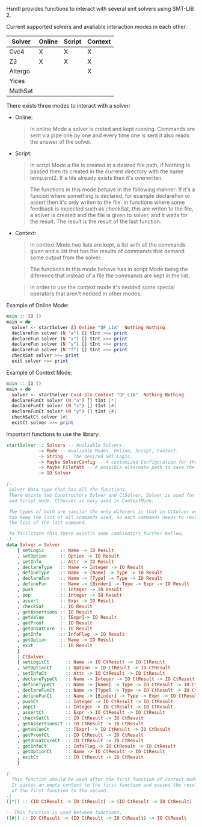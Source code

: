 Hsmtl provides functions to interact with several smt solvers using SMT-LIB 2.

Current supported solvers and avaliable interaction modes in each other.


| Solver | Online | Script | Context |
|--------|--------|--------|---------|
| Cvc4   | X      | X      | X       |
| Z3     | X      | X      | X       |
| Altergo|        |        | X       |
| Yices  |        |        |         |
| MathSat|        |        |         |

There exists three modes to interact with a solver:

* Online:
 
  > In online Mode a solver is creted and kept running.
  Commands are sent via pipe one by one and every time one 
   is sent it also reads the answer of the solver.

* Script:

    >In script Mode a file is created in a desired file path, 
    if Nothing is passed then its created in the current directory 
    with the name temp.smt2. If a file already exists then it's overwriten.
    
    >The functions in this mode behave in the following manner: 
    If it's a funcion where something is declared, for example declareFun or 
    assert then it's only writen to the file. In functions where some feedback 
    is expected such as checkSat, this are writen to the file, a solver is 
    created and the file is given to solver, and it waits for the result. 
    The result is the result of the last function.

* Context:

    >In context Mode two lists are kept, a list with all the commands given and
    a list that has the results of commands that demand some output 
    from the solver.

    >The functions in this mode behave has in script Mode being the diference 
    that instead of a file the commands are kept in the list.
    
    >In order to use the context mode it's nedded some special operators that
    aren't nedded in other modes.
    

Example of Online Mode:

```haskell
main :: IO ()
main = do
  solver <- startSolver Z3 Online "QF_LIA"  Nothing Nothing
  declareFun solver (N "a") [] tInt >>= print
  declareFun solver (N "x") [] tInt >>= print
  declareFun solver (N "y") [] tInt >>= print
  declareFun solver (N "f") [] tInt >>= print
  checkSat solver >>= print
  exit solver >>= print
```

Example of Context Mode:

```haskell
main :: IO ()
main = do
  solver <- startSolver Cvc4 Slv.Context "QF_LIA"  Nothing Nothing
  declareFunCt solver (N "a") [] tInt |*|
  declareFunCt solver (N "x") [] tInt |#|
  declareFunCt solver (N "y") [] tInt |#|
  checkSatCt solver |#|
  exitCt solver >>= print
```

Important functions to use the library:


```haskell
startSolver :: Solvers -- Avaliable Solvers.
            -> Mode -- Avaliable Modes, Online, Script, Context.
            -> String -- The desired SMT Logic.
            -> Maybe SolverConfig -- A customized Configuration for the Solver.
            -> Maybe FilePath -- A possible alternate path to save the Script.
            -> IO Solver

{-
 Solver data type that has all the functions.
 There exists two Constructors Solver and CtSolver, Solver is used for Online
 and Script mode. CtSolver is only used in ContextMode.

 The types of both are similar the only diferenc is that in CtSolver we need
 too keep the list of all commands used, so each commands needs to receive
 the list of the last command.

 To facilitate this there existis some combinators further bellow,
-}
data Solver = Solver
    { setLogic      :: Name -> IO Result
    , setOption     :: Option -> IO Result
    , setInfo       :: Attr -> IO Result
    , declareType   :: Name -> Integer -> IO Result
    , defineType    :: Name -> [Name] -> Type -> IO Result
    , declareFun    :: Name -> [Type] -> Type -> IO Result
    , defineFun     :: Name -> [Binder] -> Type -> Expr -> IO Result
    , push          :: Integer -> IO Result
    , pop           :: Integer -> IO Result
    , assert        :: Expr -> IO Result
    , checkSat      :: IO Result
    , getAssertions :: IO Result
    , getValue      :: [Expr]-> IO Result
    , getProof      :: IO Result
    , getUnsatCore  :: IO Result
    , getInfo       :: InfoFlag -> IO Result
    , getOption     :: Name -> IO Result
    , exit          :: IO Result
    }
    | CtSolver
    { setLogicCt      :: Name -> IO CtResult -> IO CtResult
    , setOptionCt     :: Option -> IO CtResult -> IO CtResult
    , setInfoCt       :: Attr -> IO CtResult -> IO CtResult
    , declareTypeCt   :: Name -> Integer -> IO CtResult -> IO CtResult
    , defineTypeCt    :: Name -> [Name] -> Type -> IO CtResult -> IO CtResult
    , declareFunCt    :: Name -> [Type] -> Type -> IO CtResult -> IO CtResult
    , defineFunCt     :: Name -> [Binder] -> Type -> Expr -> IO CtResult -> IO CtResult
    , pushCt          :: Integer -> IO CtResult -> IO CtResult
    , popCt           :: Integer -> IO CtResult -> IO CtResult
    , assertCt        :: Expr -> IO CtResult -> IO CtResult
    , checkSatCt      :: IO CtResult -> IO CtResult
    , getAssertionsCt :: IO CtResult -> IO CtResult
    , getValueCt      :: [Expr] -> IO CtResult -> IO CtResult
    , getProofCt      :: IO CtResult -> IO CtResult
    , getUnsatCoreCt  :: IO CtResult -> IO CtResult
    , getInfoCt       :: InfoFlag -> IO CtResult -> IO CtResult
    , getOptionCt     :: Name -> IO CtResult -> IO CtResult
    , exitCt          :: IO CtResult -> IO CtResult
    }

{-
  This function should be used after the first function of context mode.
  It passes an empty context to the first function and passes the result
  of the first function to the second.
-}
(|*|) :: (IO CtResult -> IO CtResult) -> (IO CtResult -> IO CtResult) -> IO CtResult

-- This function is used between functions.
(|#|) :: IO CtResult -> (IO CtResult -> IO CtResult) -> IO CtResult


```
